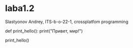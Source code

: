 # laba1.2
Slastyonov Andrey, ITS-b-o-22-1, crossplatfom programming 

def print_hello():
    print("Привет, мир!")

print_hello()